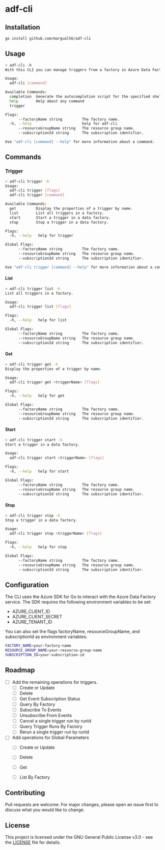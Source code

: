 # adf-cli

## Installation

```bash
go install github.com/margual56/adf-cli
```

## Usage
```bash
> adf-cli -h
With this CLI you can manage triggers from a factory in Azure Data Factory. More features will be added in the future.

Usage:
  adf-cli [command]

Available Commands:
  completion  Generate the autocompletion script for the specified shell
  help        Help about any command
  trigger

Flags:
      --factoryName string         The factory name.
  -h, --help                       help for adf-cli
      --resourceGroupName string   The resource group name.
      --subscriptionId string      The subscription identifier.

Use "adf-cli [command] --help" for more information about a command.
```

## Commands

### Trigger

```bash
> adf-cli trigger -h
Usage:
  adf-cli trigger [flags]
  adf-cli trigger [command]

Available Commands:
  get         Display the properties of a trigger by name.
  list        List all triggers in a factory.
  start       Start a trigger in a data factory.
  stop        Stop a trigger in a data factory.

Flags:
  -h, --help   help for trigger

Global Flags:
      --factoryName string         The factory name.
      --resourceGroupName string   The resource group name.
      --subscriptionId string      The subscription identifier.

Use "adf-cli trigger [command] --help" for more information about a command.
```

#### List

```bash
> adf-cli trigger list -h
List all triggers in a factory.

Usage:
  adf-cli trigger list [flags]

Flags:
  -h, --help   help for list

Global Flags:
      --factoryName string         The factory name.
      --resourceGroupName string   The resource group name.
      --subscriptionId string      The subscription identifier.
```

#### Get

```bash
> adf-cli trigger get -h
Display the properties of a trigger by name.

Usage:
  adf-cli trigger get <triggerName> [flags]

Flags:
  -h, --help   help for get

Global Flags:
      --factoryName string         The factory name.
      --resourceGroupName string   The resource group name.
      --subscriptionId string      The subscription identifier.
```

#### Start

```bash
> adf-cli trigger start -h
Start a trigger in a data factory.

Usage:
  adf-cli trigger start <triggerName> [flags]

Flags:
  -h, --help   help for start

Global Flags:
      --factoryName string         The factory name.
      --resourceGroupName string   The resource group name.
      --subscriptionId string      The subscription identifier.
```

#### Stop

```bash
> adf-cli trigger stop -h
Stop a trigger in a data factory.

Usage:
  adf-cli trigger stop <triggerName> [flags]

Flags:
  -h, --help   help for stop

Global Flags:
      --factoryName string         The factory name.
      --resourceGroupName string   The resource group name.
      --subscriptionId string      The subscription identifier.
```

## Configuration

The CLI uses the Azure SDK for Go to interact with the Azure Data Factory service. The SDK requires the following environment variables to be set:

- AZURE_CLIENT_ID
- AZURE_CLIENT_SECRET
- AZURE_TENANT_ID


You can also set the flags factoryName, resourceGroupName, and subscriptionId as environment variables:
```bash
FACTORY_NAME=your-factory-name
RESOURCE_GROUP_NAME=your-resource-group-name
SUBSCRIPTION_ID=your-subscription-id
```

## Roadmap

- [ ] Add the remaining operations for triggers.
  - [ ] Create or Update
  - [ ] Delete
  - [ ] Get Event Subscription Status
  - [ ] Query By Factory
  - [ ] Subscribe To Events
  - [ ] Unsubscribe From Events
  - [ ] Cancel a single trigger run by runId
  - [ ] Query Trigger Runs By Factory
  - [ ] Rerun a single trigger run by runId
- [ ] Add operations for Global Parameters
  - [ ] Create or Update
  - [ ] Delete
  - [ ] Get
  - [ ] List By Factory


## Contributing

Pull requests are welcome. For major changes, please open an issue first to discuss what you would like to change.

## License

This project is licensed under the GNU General Public License v3.0 - see the [LICENSE](LICENSE) file for details.
